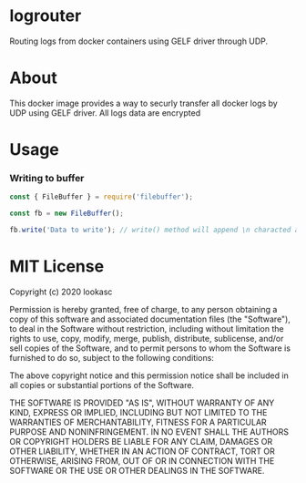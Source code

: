 # logrouter
Routing logs from docker containers using GELF driver through UDP.

# About
This docker image provides a way to securly transfer all docker logs by UDP using GELF driver. All logs data are encrypted 

# Usage
### Writing to buffer

```js
const { FileBuffer } = require('filebuffer');

const fb = new FileBuffer();

fb.write('Data to write'); // write() method will append \n characted at the end
```


# MIT License

Copyright (c) 2020 lookasc

Permission is hereby granted, free of charge, to any person obtaining a copy
of this software and associated documentation files (the "Software"), to deal
in the Software without restriction, including without limitation the rights
to use, copy, modify, merge, publish, distribute, sublicense, and/or sell
copies of the Software, and to permit persons to whom the Software is
furnished to do so, subject to the following conditions:

The above copyright notice and this permission notice shall be included in all
copies or substantial portions of the Software.

THE SOFTWARE IS PROVIDED "AS IS", WITHOUT WARRANTY OF ANY KIND, EXPRESS OR
IMPLIED, INCLUDING BUT NOT LIMITED TO THE WARRANTIES OF MERCHANTABILITY,
FITNESS FOR A PARTICULAR PURPOSE AND NONINFRINGEMENT. IN NO EVENT SHALL THE
AUTHORS OR COPYRIGHT HOLDERS BE LIABLE FOR ANY CLAIM, DAMAGES OR OTHER
LIABILITY, WHETHER IN AN ACTION OF CONTRACT, TORT OR OTHERWISE, ARISING FROM,
OUT OF OR IN CONNECTION WITH THE SOFTWARE OR THE USE OR OTHER DEALINGS IN THE
SOFTWARE.
